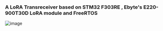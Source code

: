 ### A LoRA Transreceiver based on STM32 F303RE , Ebyte's E220-900T30D LoRA module and FreeRTOS


![image](https://github.com/user-attachments/assets/253ab9e6-8053-4257-a68e-d75ff93fb6e3)

